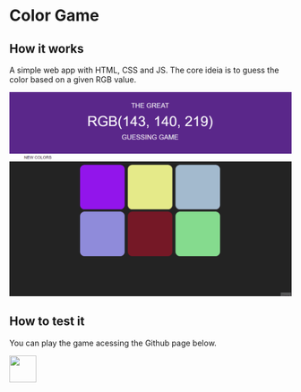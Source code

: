 # Color Game

## How it works
A simple web app with HTML, CSS and JS. The core ideia is to guess the color based on a given RGB value.

![Color Game gif](color_guess.gif)

## How to test it

You can play the game acessing the Github page below.


<a href="https://matrodrigues123.github.io/color-game/"><img src="https://image.flaticon.com/icons/png/512/733/733553.png" align="left" height="48" width="48" ></a>
